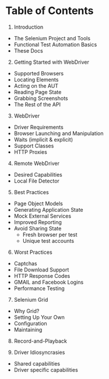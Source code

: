 Table of Contents
=================

1. Introduction
  * The Selenium Project and Tools
  * Functional Test Automation Basics
  * These Docs

2. Getting Started with WebDriver
  * Supported Browsers
  * Locating Elements
  * Acting on the AUT
  * Reading Page State
  * Grabbing Screenshots
  * The Rest of the API

3. WebDriver
  * Driver Requirements
  * Browser Launching and Manipulation
  * Waits (implicit & explicit)
  * Support Classes
  * HTTP Proxies

4. Remote WebDriver
  * Desired Capabilities
  * Local File Detector

5. Best Practices
  * Page Object Models
  * Generating Application State
  * Mock External Services
  * Improved Reporting
  * Avoid Sharing State
    * Fresh browser per test
    * Unique test accounts

6. Worst Practices
  * Captchas
  * File Download Support
  * HTTP Response Codes
  * GMAIL and Facebook Logins
  * Performance Testing

7. Selenium Grid
  * Why Grid?
  * Setting Up Your Own
  * Configuration
  * Maintaining

8. Record-and-Playback

9. Driver Idiosyncrasies
  * Shared capabilities
  * Driver specific capabilities